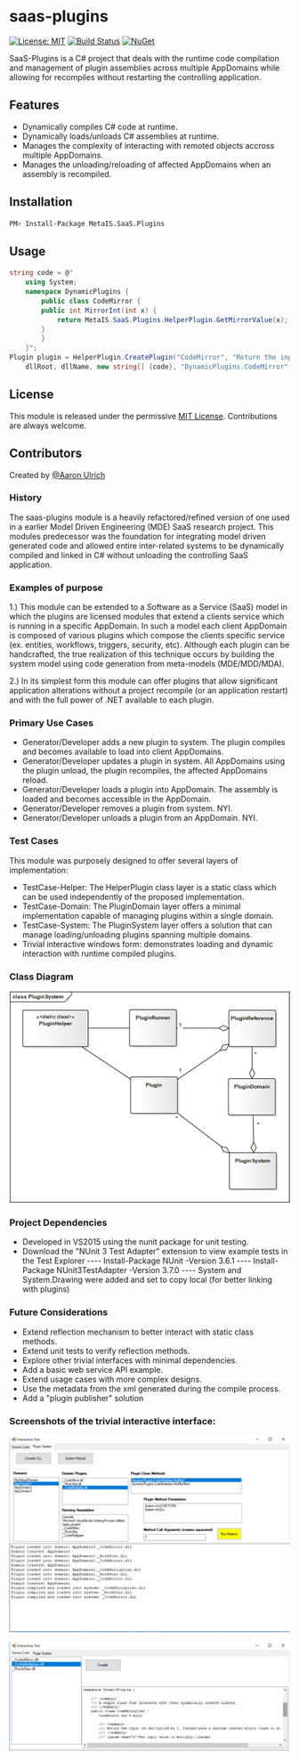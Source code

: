 # saas-plugins

[![License: MIT](https://img.shields.io/badge/License-MIT-green.svg)](https://opensource.org/licenses/MIT) [![Build Status](https://travis-ci.org/aaronu7/saas-plugins.svg?branch=master)](https://travis-ci.org/aaronu7/saas-plugins) [![NuGet](https://img.shields.io/nuget/v/MetaIS.SaaS.Plugins.svg)](https://www.nuget.org/packages/MetaIS.SaaS.Plugins/)

SaaS-Plugins is a C# project that deals with the runtime code compilation and management of plugin assemblies across multiple AppDomains while allowing for recompiles without restarting the controlling application.


## Features

 - Dynamically compiles C# code at runtime.
 - Dynamically loads/unloads C# assemblies at runtime.
 - Manages the complexity of interacting with remoted objects accross multiple AppDomains.
 - Manages the unloading/reloading of affected AppDomains when an assembly is recompiled. 

 
## Installation

```bash
PM> Install-Package MetaIS.SaaS.Plugins
```

## Usage

```cs
string code = @"
	using System;
	namespace DynamicPlugins {
		public class CodeMirror {
		public int MirrorInt(int x) {
			return MetaIS.SaaS.Plugins.HelperPlugin.GetMirrorValue(x);
		}
		}
	}";
Plugin plugin = HelperPlugin.CreatePlugin("CodeMirror", "Return the input int.", 
	dllRoot, dllName, new string[] {code}, "DynamicPlugins.CodeMirror", dllRefs);
```


## License

This module is released under the permissive [MIT License](http://revolunet.mit-license.org). Contributions are always welcome.


## Contributors

Created by [@Aaron Ulrich](https://github.com/aaronu7)





### History
The saas-plugins module is a heavily refactored/refined version of one used in a earlier Model Driven Engineering (MDE) SaaS research project. This modules predecessor was the foundation for integrating model driven generated code and allowed entire inter-related systems to be dynamically compiled and linked in C# without unloading the controlling SaaS application.

### Examples of purpose
1.) This module can be extended to a Software as a Service (SaaS) model in which the plugins are licensed modules that extend a clients service which is running in a specific AppDomain. In such a model each client AppDomain is composed of various plugins which compose the clients specific service (ex. entities, workflows, triggers, security, etc). Although each plugin can be handcrafted, the true realization of this technique occurs by building the system model using code generation from meta-models (MDE/MDD/MDA).

2.) In its simplest form this module can offer plugins that allow significant application alterations without a project recompile (or an application restart) and with the full power of .NET available to each plugin.



### Primary Use Cases
- Generator/Developer adds a new plugin to system. The plugin compiles and becomes available to load into client AppDomains.
- Generator/Developer updates a plugin in system.  All AppDomains using the plugin unload, the plugin recompiles, the affected AppDomains reload.
- Generator/Developer loads a plugin into AppDomain. The assembly is loaded and becomes accessible in the AppDomain.
- Generator/Developer removes a plugin from system. NYI.
- Generator/Developer unloads a plugin from an AppDomain. NYI.


### Test Cases
This module was purposely designed to offer several layers of implementation:
- TestCase-Helper: The HelperPlugin class layer is a static class which can be used independently of the proposed implementation.
- TestCase-Domain: The PluginDomain layer offers a minimal implementation capable of managing plugins within a single domain.
- TestCase-System: The PluginSystem layer offers a solution that can manage loading/unloading plugins spanning multiple domains.
- Trivial interactive windows form: demonstrates loading and dynamic interaction with runtime compiled plugins.

### Class Diagram
![Alt text](readme-resources/PluginSystem.png?raw=true "Title")

### Project Dependencies
- Developed in VS2015 using the nunit package for unit testing.
- Download the "NUnit 3 Test Adapter" extension to view example tests in the Test Explorer
---- Install-Package NUnit -Version 3.6.1
---- Install-Package NUnit3TestAdapter -Version 3.7.0
---- System and System.Drawing were added and set to copy local (for better linking with plugins)

### Future Considerations
- Extend reflection mechanism to better interact with static class methods.
- Extend unit tests to verify reflection methods.
- Explore other trivial interfaces with minimal dependencies.
- Add a basic web service API example.
- Extend usage cases with more complex designs.
- Use the metadata from the xml generated during the compile process.
- Add a "plugin publisher" solution


### Screenshots of the trivial interactive interface:

![Alt text](readme-resources/ScreenShot.png?raw=true "Title")

![Alt text](readme-resources/ScreenShot2.png?raw=true "Title")

